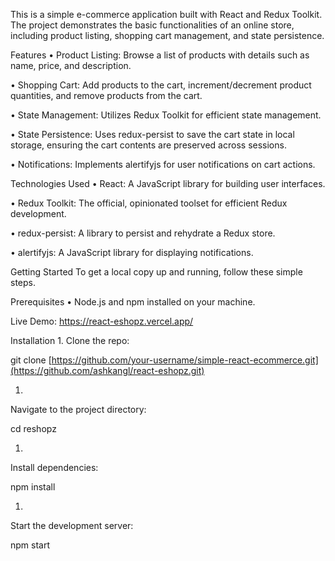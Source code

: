 This is a simple e-commerce application built with React and Redux Toolkit. The project demonstrates the basic functionalities of an online store, including product listing, shopping cart management, and state persistence.

Features
•  Product Listing: Browse a list of products with details such as name, price, and description.

•  Shopping Cart: Add products to the cart, increment/decrement product quantities, and remove products from the cart.

•  State Management: Utilizes Redux Toolkit for efficient state management.

•  State Persistence: Uses redux-persist to save the cart state in local storage, ensuring the cart contents are preserved across sessions.

•  Notifications: Implements alertifyjs for user notifications on cart actions.

Technologies Used
•  React: A JavaScript library for building user interfaces.

•  Redux Toolkit: The official, opinionated toolset for efficient Redux development.

•  redux-persist: A library to persist and rehydrate a Redux store.

•  alertifyjs: A JavaScript library for displaying notifications.

Getting Started
To get a local copy up and running, follow these simple steps.

Prerequisites
•  Node.js and npm installed on your machine.

Live Demo:
https://react-eshopz.vercel.app/

Installation
1. 
Clone the repo:

git clone [https://github.com/your-username/simple-react-ecommerce.git](https://github.com/ashkangl/react-eshopz.git)

1. 
Navigate to the project directory:

cd reshopz

1. 
Install dependencies:

npm install

1. 
Start the development server:

npm start
